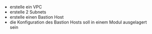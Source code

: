 - erstelle ein VPC
- erstelle 2 Subnets
- erstelle einen Bastion Host
- die Konfiguration des Bastion Hosts soll in einem Modul ausgelagert sein

